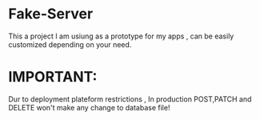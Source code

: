 # Fake-Server
This a project I am usiung as a prototype for my apps , can be easily customized depending on your need.

# IMPORTANT:
Dur to deployment plateform restrictions , In production POST,PATCH and DELETE won't make any change to database file!
